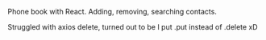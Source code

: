 
Phone book with React. Adding, removing, searching contacts.

Struggled with axios delete, turned out to be I put .put instead of .delete xD